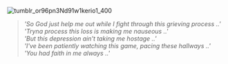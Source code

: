![tumblr_or96pn3Nd91w1kerio1_400](https://github.com/user-attachments/assets/fc5e8f0c-0074-40a7-b6c3-8037f5157929)

> *'So God just help me out while I fight through this grieving process ..'* <br>
> *'Tryna process this loss is making me nauseous ..'* <br>
> *'But this depression ain't taking me hostage ..'* <br>
> *'I've been patiently watching this game, pacing these hallways ..'* <br>
> *'You had faith in me always ..'* <br>
  
